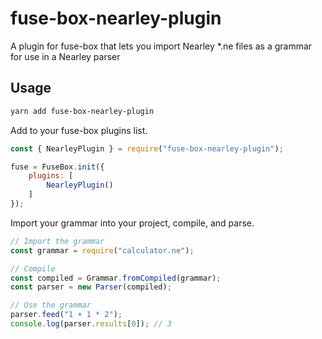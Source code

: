 # fuse-box-nearley-plugin
A plugin for fuse-box that lets you import Nearley *.ne files as a grammar for use in a Nearley parser

## Usage
```sh
yarn add fuse-box-nearley-plugin
```

Add to your fuse-box plugins list.

```js
const { NearleyPlugin } = require("fuse-box-nearley-plugin");

fuse = FuseBox.init({
    plugins: [
        NearleyPlugin()
    ]
});
```

Import your grammar into your project, compile, and parse.

```js
// Import the grammar
const grammar = require("calculator.ne");

// Compile
const compiled = Grammar.fromCompiled(grammar);
const parser = new Parser(compiled);

// Use the grammar
parser.feed("1 + 1 * 2");
console.log(parser.results[0]); // 3
